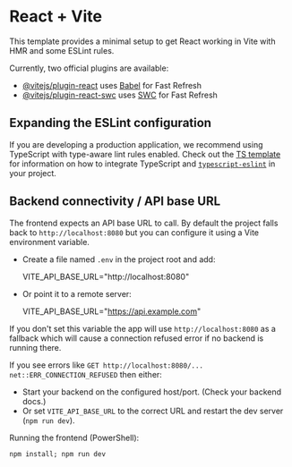 # React + Vite

This template provides a minimal setup to get React working in Vite with HMR and some ESLint rules.

Currently, two official plugins are available:

- [@vitejs/plugin-react](https://github.com/vitejs/vite-plugin-react/blob/main/packages/plugin-react) uses [Babel](https://babeljs.io/) for Fast Refresh
- [@vitejs/plugin-react-swc](https://github.com/vitejs/vite-plugin-react/blob/main/packages/plugin-react-swc) uses [SWC](https://swc.rs/) for Fast Refresh

## Expanding the ESLint configuration

If you are developing a production application, we recommend using TypeScript with type-aware lint rules enabled. Check out the [TS template](https://github.com/vitejs/vite/tree/main/packages/create-vite/template-react-ts) for information on how to integrate TypeScript and [`typescript-eslint`](https://typescript-eslint.io) in your project.

## Backend connectivity / API base URL

The frontend expects an API base URL to call. By default the project falls back to `http://localhost:8080` but you can configure it using a Vite environment variable.

- Create a file named `.env` in the project root and add:

	VITE_API_BASE_URL="http://localhost:8080"

- Or point it to a remote server:

	VITE_API_BASE_URL="https://api.example.com"

If you don't set this variable the app will use `http://localhost:8080` as a fallback which will cause a connection refused error if no backend is running there.

If you see errors like `GET http://localhost:8080/... net::ERR_CONNECTION_REFUSED` then either:

- Start your backend on the configured host/port. (Check your backend docs.)
- Or set `VITE_API_BASE_URL` to the correct URL and restart the dev server (`npm run dev`).

Running the frontend (PowerShell):

	npm install; npm run dev
